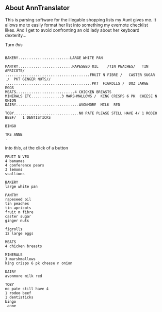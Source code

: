 ## About AnnTranslator
This is parsing software for the illegable shopping lists my Aunt gives me. 
It allows me to easily format her list into something my evernote checklist likes. And I get to avoid confronting an old lady about her keyboard dexterity...


Turn *this*
```FRUIT N VEG..............4 BANANAS / 4 CONFERENCE PEARS/  3 LEMONS  /SCALLIONS

BAKERY........................LARGE WHITE PAN

PANTRY.........................RAPESEED OIL    /TIN PEACHES/   TIN APRICOTS/
.......................................FRUIT N FIBRE /   CASTER SUGAR ./  PKT GINGER NUTS//
........................................PKT  FIGROLLS /  DOZ LARGE EGGS
MEATS...........................4 CHICKEN BREASTS
MINERALS ETC..............3 MARSHMALLOWS /  KING CRISPS 6 PK  CHEESE N ONION
DAIRY.............................AVONMORE  MILK  RED

TOBY..............................NO PATE PLEASE STILL HAVE 4/ 1 RODEO BEEF/   1 DENTISTICKS

BINGO

TKS ANNE
.
```

into *this*, at the click of a button
```
FRUIT N VEG
4 bananas
4 conference pears
3 lemons
scallions

BAKERY
large white pan

PANTRY
rapeseed oil
tin peaches
tin apricots
fruit n fibre
caster sugar
ginger nuts

figrolls
12 large eggs

MEATS
4 chicken breasts

MINERALS
3 marshmallows
king crisps 6 pk cheese n onion

DAIRY
avonmore milk red

TOBY
no pate still have 4
1 rodeo beef
1 dentisticks
bingo
 anne
```